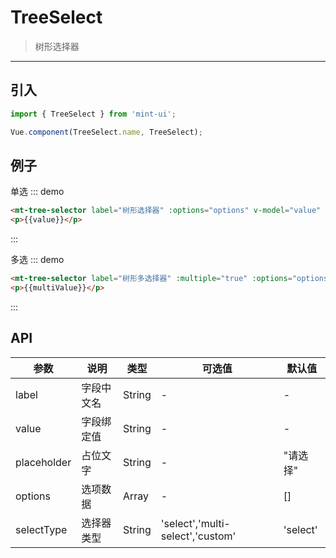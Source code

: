 # TreeSelect

> 树形选择器

-----------

## 引入

```javascript
import { TreeSelect } from 'mint-ui';

Vue.component(TreeSelect.name, TreeSelect);
```

## 例子

单选
::: demo
```html
<mt-tree-selector label="树形选择器" :options="options" v-model="value" placeholder="请选择" ></mt-tree-selector>
<p>{{value}}</p>
```
:::

多选
::: demo
```html
<mt-tree-selector label="树形多选择器" :multiple="true" :options="options" v-model="multiValue" placeholder="请选择" @selector-click="loadMultiOptionsEmap"></mt-tree-selector>
<p>{{multiValue}}</p>
```
:::


## API
| 参数 | 说明 | 类型 | 可选值 | 默认值 |
|------|-------|---------|-------|--------|
| label | 字段中文名 | String | - | - |
| value | 字段绑定值 | String | - | - |
| placeholder | 占位文字 | String | - | "请选择" |
| options | 选项数据 | Array | - | [] |
| selectType | 选择器类型 | String | 'select','multi-select','custom' | 'select' |

<script>
  export default {
    methods: {
      loadOptionsEmap: function () {
      },
      loadMultiOptionsEmap: function () {
      }
    },
    data: function() {
    return {
      value: '',
      options: [{
                "id": "1",
                "name": "党群组织",
                "pId": "",
                "isParent": 1
            }, {
                "id": "000010",
                "name": "党群组织\/工会",
                "pId": "1",
                "isParent": 0
            }, {
                "id": "000012",
                "name": "行政部门\/校长办公室",
                "pId": "3",
                "isParent": 1
            }, {
                "id": "000423",
                "name": "行政部门\/人事处、人才工作领导小组办公室\/综合科",
                "pId": "000013",
                "isParent": 0
            }, {
                "id": "000426",
                "name": "行政部门\/计财处、会计核算中心、招投标办公室\/综合科",
                "pId": "000014",
                "isParent": 0
            }, {
                "id": "000371",
                "name": "行政部门\/校区发展与基本建设处\/综合科",
                "pId": "000346",
                "isParent": 0
            }, {
                "id": "000406",
                "name": "行政部门\/新农村发展研究院办公室、江苏农村发展学院办公室、新农村发展研究院和江苏农村发展学院院务委员会秘书处\/综合科",
                "pId": "000401",
                "isParent": 0
            }, {
                "id": "000029",
                "name": "教学机构\/农学院",
                "pId": "5",
                "isParent": 1
            }, {
                "id": "000040",
                "name": "教学机构\/理学院",
                "pId": "5",
                "isParent": 1
            }, {
                "id": "000001",
                "name": "党群组织\/党委办公室、统战部、机关党委",
                "pId": "1",
                "isParent": 0
            }, {
                "id": "000432",
                "name": "行政部门\/计财处、会计核算中心、招投标办公室\/基建工程招投标科",
                "pId": "000014",
                "isParent": 0
            }, {
                "id": "000021",
                "name": "行政部门\/资产管理与后勤保障处",
                "pId": "3",
                "isParent": 1
            }, {
                "id": "000100",
                "name": "行政部门教学机构\/国际合作与交流处、国际教育学院、港澳台办公室\/国际教育学院办公室",
                "pId": "000017",
                "isParent": 0
            }, {
                "id": "000101",
                "name": "行政部门\/发展规划办公室\/《中国农业教育》编辑部",
                "pId": "000018",
                "isParent": 0
            }, {
                "id": "000102",
                "name": "行政部门\/产学研合作处\/综合科",
                "pId": "000019",
                "isParent": 0
            }, {
                "id": "000103",
                "name": "行政部门\/产学研合作处\/科技开发科",
                "pId": "000019",
                "isParent": 0
            }, {
                "id": "000104",
                "name": "行政部门\/产学研合作处\/科技推广科（科教兴农办公室）",
                "pId": "000019",
                "isParent": 0
            }, {
                "id": "000105",
                "name": "行政部门\/产学研合作处\/经营性资产管理办公室",
                "pId": "000019",
                "isParent": 0
            }, {
                "id": "000106",
                "name": "行政部门\/产学研合作处\/资产经营公司财务部",
                "pId": "000019",
                "isParent": 0
            }, {
                "id": "000107",
                "name": "行政部门\/产学研合作处\/农药厂",
                "pId": "000019",
                "isParent": 0
            }, {
                "id": "000108",
                "name": "行政部门\/产学研合作处\/免疫生化所",
                "pId": "000019",
                "isParent": 0
            }, {
                "id": "000109",
                "name": "行政部门\/产学研合作处\/科技开发公司",
                "pId": "000019",
                "isParent": 0
            }, {
                "id": "000038",
                "name": "教学机构\/人文社会科学学院",
                "pId": "5",
                "isParent": 1
            }, {
                "id": "000011",
                "name": "党群组织\/团委",
                "pId": "1",
                "isParent": 1
            }, {
                "id": "000360",
                "name": "行政部门\/资产经营公司",
                "pId": "3",
                "isParent": 1
            }, {
                "id": "000110",
                "name": "行政部门\/产学研合作处\/神州公司",
                "pId": "000019",
                "isParent": 0
            }, {
                "id": "000111",
                "name": "行政部门\/产学研合作处\/高科公司",
                "pId": "000019",
                "isParent": 0
            }, {
                "id": "000112",
                "name": "行政部门\/产学研合作处\/资产经营公司",
                "pId": "000019",
                "isParent": 0
            }, {
                "id": "000113",
                "name": "行政部门\/产学研合作处\/兴农公司",
                "pId": "000019",
                "isParent": 0
            }, {
                "id": "000114",
                "name": "行政部门\/产学研合作处\/动物药业有限公司",
                "pId": "000019",
                "isParent": 0
            }, {
                "id": "000118",
                "name": "行政部门\/资产管理与后勤保障处\/综合科",
                "pId": "000021",
                "isParent": 0
            }, {
                "id": "000119",
                "name": "行政部门\/资产管理与后勤保障处\/资产管理科",
                "pId": "000021",
                "isParent": 0
            }, {
                "id": "000338",
                "name": "教学机构\/思想政治理论课教研部",
                "pId": "5",
                "isParent": 1
            }, {
                "id": "000045",
                "name": "行政部门\/学术交流中心",
                "pId": "3",
                "isParent": 0
            }, {
                "id": "000120",
                "name": "行政部门\/资产管理与后勤保障处\/房地产管理科",
                "pId": "000021",
                "isParent": 0
            }, {
                "id": "000121",
                "name": "行政部门\/资产管理与后勤保障处\/动力科",
                "pId": "000021",
                "isParent": 0
            }, {
                "id": "000122",
                "name": "行政部门\/资产管理与后勤保障处\/社区居民委员会",
                "pId": "000021",
                "isParent": 0
            }, {
                "id": "000123",
                "name": "行政部门\/资产管理与后勤保障处\/医院",
                "pId": "000021",
                "isParent": 0
            }, {
                "id": "000124",
                "name": "行政部门\/实验室与基地管理处\/综合科",
                "pId": "000022",
                "isParent": 0
            }, {
                "id": "000125",
                "name": "行政部门\/实验室与基地管理处\/实验室管理科",
                "pId": "000022",
                "isParent": 0
            }, {
                "id": "000126",
                "name": "行政部门\/实验室与基地管理处\/基地管理科",
                "pId": "000022",
                "isParent": 0
            }, {
                "id": "000127",
                "name": "行政部门\/实验室与基地管理处\/设备管理科",
                "pId": "000022",
                "isParent": 0
            }, {
                "id": "000128",
                "name": "行政部门\/白马教学科研基地建设办公室\/综合科",
                "pId": "000023",
                "isParent": 0
            }, {
                "id": "000039",
                "name": "教学机构\/外国语学院",
                "pId": "5",
                "isParent": 1
            }, {
                "id": "000130",
                "name": "直属单位\/图书馆、图书与信息中心\/办公室",
                "pId": "000024",
                "isParent": 0
            }, {
                "id": "000131",
                "name": "直属单位\/图书馆、图书与信息中心\/读者服务部",
                "pId": "000024",
                "isParent": 0
            }, {
                "id": "000132",
                "name": "直属单位\/图书馆、图书与信息中心\/文献资源建设部",
                "pId": "000024",
                "isParent": 0
            }, {
                "id": "000133",
                "name": "直属单位\/图书馆、图书与信息中心\/参考咨询部",
                "pId": "000024",
                "isParent": 0
            }, {
                "id": "000134",
                "name": "直属单位\/图书馆、图书与信息中心\/网络运营部",
                "pId": "000024",
                "isParent": 0
            }, {
                "id": "000135",
                "name": "直属单位\/图书馆、图书与信息中心\/信息应用部",
                "pId": "000024",
                "isParent": 0
            }, {
                "id": "000136",
                "name": "直属单位\/图书馆、图书与信息中心\/用户服务部",
                "pId": "000024",
                "isParent": 0
            }, {
                "id": "000137",
                "name": "直属单位\/图书馆、图书与信息中心\/教育技术部（现代教育技术中心）",
                "pId": "000024",
                "isParent": 0
            }, {
                "id": "000138",
                "name": "直属单位\/体育部\/办公室",
                "pId": "000025",
                "isParent": 0
            }, {
                "id": "000139",
                "name": "直属单位\/体育部\/教学与科研教研室",
                "pId": "000025",
                "isParent": 0
            }, {
                "id": "000041",
                "name": "教学机构\/信息科学技术学院",
                "pId": "5",
                "isParent": 1
            }, {
                "id": "000140",
                "name": "直属单位\/体育部\/运动竞赛教研室",
                "pId": "000025",
                "isParent": 0
            }, {
                "id": "000141",
                "name": "直属单位\/体育部\/群众体育教研室",
                "pId": "000025",
                "isParent": 0
            }, {
                "id": "000142",
                "name": "直属单位\/后勤集团公司\/办公室",
                "pId": "000026",
                "isParent": 0
            }, {
                "id": "000143",
                "name": "直属单位\/后勤集团公司\/人力资源管理中心",
                "pId": "000026",
                "isParent": 0
            }, {
                "id": "000144",
                "name": "直属单位\/后勤集团公司\/安全质量管理中心",
                "pId": "000026",
                "isParent": 0
            }, {
                "id": "000145",
                "name": "直属单位\/后勤集团公司\/维修动力服务中心",
                "pId": "000026",
                "isParent": 0
            }, {
                "id": "000146",
                "name": "直属单位\/后勤集团公司\/通讯接待服务中心",
                "pId": "000026",
                "isParent": 0
            }, {
                "id": "000147",
                "name": "直属单位\/后勤集团公司\/物资供应中心",
                "pId": "000026",
                "isParent": 0
            }, {
                "id": "000148",
                "name": "直属单位\/后勤集团公司\/文印服务中心",
                "pId": "000026",
                "isParent": 0
            }, {
                "id": "000149",
                "name": "直属单位\/后勤集团公司\/饮食服务中心",
                "pId": "000026",
                "isParent": 0
            }, {
                "id": "000042",
                "name": "教学机构\/生命科学学院",
                "pId": "5",
                "isParent": 1
            }, {
                "id": "000150",
                "name": "直属单位\/后勤集团公司\/物业管理服务中心",
                "pId": "000026",
                "isParent": 0
            }, {
                "id": "000151",
                "name": "直属单位\/后勤集团公司\/幼儿园",
                "pId": "000026",
                "isParent": 0
            }, {
                "id": "000152",
                "name": "直属单位\/江浦实验农场\/办公室",
                "pId": "000027",
                "isParent": 0
            }, {
                "id": "000153",
                "name": "直属单位\/江浦实验农场\/生产科",
                "pId": "000027",
                "isParent": 0
            }, {
                "id": "000154",
                "name": "直属单位\/实验牧场\/办公室",
                "pId": "000028",
                "isParent": 0
            }, {
                "id": "000155",
                "name": "教学机构\/农学院\/办公室",
                "pId": "000029",
                "isParent": 0
            }, {
                "id": "000156",
                "name": "教学机构\/农学院\/农学系",
                "pId": "000029",
                "isParent": 0
            }, {
                "id": "000157",
                "name": "教学机构\/农学院\/遗传育种系",
                "pId": "000029",
                "isParent": 0
            }, {
                "id": "000158",
                "name": "教学机构\/农学院\/作物学实验教学中心",
                "pId": "000029",
                "isParent": 0
            }, {
                "id": "000159",
                "name": "教学机构\/农学院\/农学试验站",
                "pId": "000029",
                "isParent": 0
            }, {
                "id": "000383",
                "name": "教学机构\/农村发展学院",
                "pId": "5",
                "isParent": 1
            }, {
                "id": "000016",
                "name": "行政部门\/科技处、人文社会科学处",
                "pId": "3",
                "isParent": 0
            }, {
                "id": "000160",
                "name": "教学机构\/农学院\/作物遗传与种质创新国家重点实验室",
                "pId": "000029",
                "isParent": 0
            }, {
                "id": "000161",
                "name": "教学机构\/植物保护学院\/办公室",
                "pId": "000030",
                "isParent": 0
            }, {
                "id": "000162",
                "name": "教学机构\/植物保护学院\/植物病理学系",
                "pId": "000030",
                "isParent": 0
            }, {
                "id": "000163",
                "name": "教学机构\/植物保护学院\/昆虫学系",
                "pId": "000030",
                "isParent": 0
            }, {
                "id": "000164",
                "name": "教学机构\/植物保护学院\/农业气象教研室",
                "pId": "000030",
                "isParent": 0
            }, {
                "id": "000165",
                "name": "教学机构\/植物保护学院\/农药科学系",
                "pId": "000030",
                "isParent": 0
            }, {
                "id": "000166",
                "name": "教学机构\/植物保护学院\/有害生物综合治理实验教学中心",
                "pId": "000030",
                "isParent": 0
            }, {
                "id": "000167",
                "name": "教学机构\/资源与环境科学学院\/办公室",
                "pId": "000031",
                "isParent": 0
            }, {
                "id": "000168",
                "name": "教学机构\/资源与环境科学学院\/土壤与生态学系",
                "pId": "000031",
                "isParent": 0
            }, {
                "id": "000169",
                "name": "教学机构\/资源与环境科学学院\/植物营养与肥料学系",
                "pId": "000031",
                "isParent": 0
            }, {
                "id": "000384",
                "name": "教学机构\/草业学院",
                "pId": "5",
                "isParent": 1
            }, {
                "id": "000017",
                "name": "行政部门教学机构\/国际合作与交流处、国际教育学院、港澳台办公室",
                "pId": "4",
                "isParent": 1
            }, {
                "id": "000170",
                "name": "教学机构\/资源与环境科学学院\/环境科学与工程系",
                "pId": "000031",
                "isParent": 0
            }, {
                "id": "000171",
                "name": "教学机构\/资源与环境科学学院\/农业资源与环境实验教学中心",
                "pId": "000031",
                "isParent": 0
            }, {
                "id": "000172",
                "name": "教学机构\/园艺学院\/办公室",
                "pId": "000032",
                "isParent": 0
            }, {
                "id": "000173",
                "name": "教学机构\/园艺学院\/园艺学系",
                "pId": "000032",
                "isParent": 0
            }, {
                "id": "000174",
                "name": "教学机构\/园艺学院\/园林学系",
                "pId": "000032",
                "isParent": 0
            }, {
                "id": "000175",
                "name": "教学机构\/园艺学院\/中药材科学系",
                "pId": "000032",
                "isParent": 0
            }, {
                "id": "000176",
                "name": "教学机构\/园艺学院\/园艺园林实验教学中心",
                "pId": "000032",
                "isParent": 0
            }, {
                "id": "000177",
                "name": "教学机构\/园艺学院\/中药学实验教学中心",
                "pId": "000032",
                "isParent": 0
            }, {
                "id": "000178",
                "name": "教学机构\/动物科技学院（含无锡渔业学院）\/办公室",
                "pId": "000033",
                "isParent": 0
            }, {
                "id": "000179",
                "name": "教学机构\/动物科技学院（含无锡渔业学院）\/动物遗传育种与繁殖系",
                "pId": "000033",
                "isParent": 0
            }, {
                "id": "000385",
                "name": "教学机构\/金融学院",
                "pId": "5",
                "isParent": 1
            }, {
                "id": "000018",
                "name": "行政部门\/发展规划办公室",
                "pId": "3",
                "isParent": 1
            }, {
                "id": "000180",
                "name": "教学机构\/动物科技学院（含无锡渔业学院）\/动物营养与饲料科学系",
                "pId": "000033",
                "isParent": 0
            }, {
                "id": "000181",
                "name": "教学机构\/动物科技学院（含无锡渔业学院）\/特种经济动物与水产系",
                "pId": "000033",
                "isParent": 0
            }, {
                "id": "000182",
                "name": "教学机构\/动物科技学院（含无锡渔业学院）\/草业工程系",
                "pId": "000033",
                "isParent": 0
            }, {
                "id": "000183",
                "name": "教学机构\/动物科技学院（含无锡渔业学院）\/动物科学实验教学中心",
                "pId": "000033",
                "isParent": 0
            }, {
                "id": "000184",
                "name": "教学机构\/动物科技学院（含无锡渔业学院）\/无锡渔业学院",
                "pId": "000033",
                "isParent": 1
            }, {
                "id": "000185",
                "name": "教学机构\/动物科技学院（含无锡渔业学院）\/无锡渔业学院\/办公室",
                "pId": "000184",
                "isParent": 0
            }, {
                "id": "000186",
                "name": "教学机构\/动物科技学院（含无锡渔业学院）\/无锡渔业学院\/水产遗传育种室",
                "pId": "000184",
                "isParent": 0
            }, {
                "id": "000187",
                "name": "教学机构\/动物科技学院（含无锡渔业学院）\/无锡渔业学院\/生物技术室",
                "pId": "000184",
                "isParent": 0
            }, {
                "id": "000188",
                "name": "教学机构\/动物科技学院（含无锡渔业学院）\/无锡渔业学院\/大水面增养殖与生态室",
                "pId": "000184",
                "isParent": 0
            }, {
                "id": "000189",
                "name": "教学机构\/动物科技学院（含无锡渔业学院）\/无锡渔业学院\/渔业环境保护生物控制室",
                "pId": "000184",
                "isParent": 0
            }, {
                "id": "000043",
                "name": "教学机构\/工学院（含乡镇企业学院）",
                "pId": "5",
                "isParent": 1
            }, {
                "id": "000019",
                "name": "行政部门\/产学研合作处",
                "pId": "3",
                "isParent": 1
            }, {
                "id": "000190",
                "name": "教学机构\/动物科技学院（含无锡渔业学院）\/无锡渔业学院\/动物饲料与疾病防治室",
                "pId": "000184",
                "isParent": 0
            }, {
                "id": "000191",
                "name": "教学机构\/动物科技学院（含无锡渔业学院）\/无锡渔业学院\/水产养殖室",
                "pId": "000184",
                "isParent": 0
            }, {
                "id": "000192",
                "name": "教学机构\/动物科技学院（含无锡渔业学院）\/无锡渔业学院\/渔业经济和信息室",
                "pId": "000184",
                "isParent": 0
            }, {
                "id": "000193",
                "name": "教学机构\/动物科技学院（含无锡渔业学院）\/无锡渔业学院\/教育培训基础部",
                "pId": "000184",
                "isParent": 0
            }, {
                "id": "000194",
                "name": "教学机构\/动物医学院\/办公室",
                "pId": "000034",
                "isParent": 0
            }, {
                "id": "000195",
                "name": "教学机构\/动物医学院\/附属动物医院",
                "pId": "000034",
                "isParent": 0
            }, {
                "id": "000196",
                "name": "教学机构\/动物医学院\/基础医学系",
                "pId": "000034",
                "isParent": 0
            }, {
                "id": "000197",
                "name": "教学机构\/动物医学院\/预防医学系",
                "pId": "000034",
                "isParent": 0
            }, {
                "id": "000198",
                "name": "教学机构\/动物医学院\/临床医学系",
                "pId": "000034",
                "isParent": 0
            }, {
                "id": "000199",
                "name": "教学机构\/动物医学院\/基础兽医学实验教学中心",
                "pId": "000034",
                "isParent": 0
            }, {
                "id": "000002",
                "name": "党群组织\/纪委办公室",
                "pId": "1",
                "isParent": 0
            }, {
                "id": "2",
                "name": "党群组织行政部门",
                "pId": "",
                "isParent": 1
            }, {
                "id": "000427",
                "name": "行政部门\/计财处、会计核算中心、招投标办公室\/校园一卡通中心",
                "pId": "000014",
                "isParent": 0
            }, {
                "id": "000433",
                "name": "行政部门\/校区发展与基本建设处\/计划科",
                "pId": "000346",
                "isParent": 0
            }, {
                "id": "000347",
                "name": "行政部门\/发展规划与学科建设处",
                "pId": "3",
                "isParent": 1
            }, {
                "id": "000407",
                "name": "行政部门\/新农村发展研究院办公室、江苏农村发展学院办公室、新农村发展研究院和江苏农村发展学院院务委员会秘书处\/基地与推广科",
                "pId": "000401",
                "isParent": 0
            }, {
                "id": "000030",
                "name": "教学机构\/植物保护学院",
                "pId": "5",
                "isParent": 1
            }, {
                "id": "000044",
                "name": "教学机构\/继续教育学院",
                "pId": "5",
                "isParent": 1
            }, {
                "id": "000020",
                "name": "行政部门\/基建处",
                "pId": "3",
                "isParent": 0
            }, {
                "id": "000200",
                "name": "教学机构\/动物医学院\/预防兽医学实验教学中心",
                "pId": "000034",
                "isParent": 0
            }, {
                "id": "000201",
                "name": "教学机构\/动物医学院\/临床兽医学实验教学中心",
                "pId": "000034",
                "isParent": 0
            }, {
                "id": "000202",
                "name": "教学机构\/食品科技学院\/办公室",
                "pId": "000035",
                "isParent": 0
            }, {
                "id": "000203",
                "name": "教学机构\/食品科技学院\/食品科学与工程系",
                "pId": "000035",
                "isParent": 0
            }, {
                "id": "000204",
                "name": "教学机构\/食品科技学院\/生物工程系",
                "pId": "000035",
                "isParent": 0
            }, {
                "id": "000205",
                "name": "教学机构\/食品科技学院\/食品质量与安全系",
                "pId": "000035",
                "isParent": 0
            }, {
                "id": "000206",
                "name": "教学机构\/食品科技学院\/食品加工与质量控制实验教学中心",
                "pId": "000035",
                "isParent": 0
            }, {
                "id": "000207",
                "name": "教学机构\/食品科技学院\/生物工程实验教学中心",
                "pId": "000035",
                "isParent": 0
            }, {
                "id": "000208",
                "name": "教学机构\/食品科技学院\/国家肉品质量控制工程技术研究中心",
                "pId": "000035",
                "isParent": 0
            }, {
                "id": "000209",
                "name": "教学机构\/经济管理学院\/办公室",
                "pId": "000036",
                "isParent": 0
            }, {
                "id": "000210",
                "name": "教学机构\/经济管理学院\/农业经济学系",
                "pId": "000036",
                "isParent": 0
            }, {
                "id": "000211",
                "name": "教学机构\/经济管理学院\/管理学系",
                "pId": "000036",
                "isParent": 0
            }, {
                "id": "000213",
                "name": "教学机构\/经济管理学院\/经济管理与电子商务实验教学中心",
                "pId": "000036",
                "isParent": 0
            }, {
                "id": "000214",
                "name": "教学机构\/公共管理学院（含土地管理学院）\/办公室",
                "pId": "000037",
                "isParent": 0
            }, {
                "id": "000215",
                "name": "教学机构\/公共管理学院（含土地管理学院）\/土地管理系",
                "pId": "000037",
                "isParent": 0
            }, {
                "id": "000216",
                "name": "教学机构\/公共管理学院（含土地管理学院）\/资源环境与城乡规划系",
                "pId": "000037",
                "isParent": 0
            }, {
                "id": "000217",
                "name": "教学机构\/公共管理学院（含土地管理学院）\/人力资源与社会保障系",
                "pId": "000037",
                "isParent": 0
            }, {
                "id": "000218",
                "name": "教学机构\/公共管理学院（含土地管理学院）\/行政管理系",
                "pId": "000037",
                "isParent": 0
            }, {
                "id": "000219",
                "name": "教学机构\/公共管理学院（含土地管理学院）\/管理学科教学实验中心",
                "pId": "000037",
                "isParent": 0
            }, {
                "id": "000022",
                "name": "行政部门\/实验室与基地管理处",
                "pId": "3",
                "isParent": 1
            }, {
                "id": "000220",
                "name": "教学机构\/公共管理学院（含土地管理学院）\/高等教育研究所",
                "pId": "000037",
                "isParent": 0
            }, {
                "id": "000221",
                "name": "教学机构\/人文社会科学学院\/办公室",
                "pId": "000038",
                "isParent": 0
            }, {
                "id": "000222",
                "name": "教学机构\/人文社会科学学院\/中国近现代史教研室",
                "pId": "000038",
                "isParent": 0
            }, {
                "id": "000223",
                "name": "教学机构\/人文社会科学学院\/马克思主义基本原理教研室",
                "pId": "000038",
                "isParent": 0
            }, {
                "id": "000224",
                "name": "教学机构\/人文社会科学学院\/社会学系",
                "pId": "000038",
                "isParent": 0
            }, {
                "id": "000225",
                "name": "教学机构\/人文社会科学学院\/文化管理系",
                "pId": "000038",
                "isParent": 0
            }, {
                "id": "000226",
                "name": "教学机构\/人文社会科学学院\/旅游管理系",
                "pId": "000038",
                "isParent": 0
            }, {
                "id": "000227",
                "name": "教学机构\/人文社会科学学院\/科学技术史系",
                "pId": "000038",
                "isParent": 0
            }, {
                "id": "000228",
                "name": "教学机构\/人文社会科学学院\/法律系",
                "pId": "000038",
                "isParent": 0
            }, {
                "id": "000229",
                "name": "教学机构\/人文社会科学学院\/人文综合实验教学中心",
                "pId": "000038",
                "isParent": 0
            }, {
                "id": "000230",
                "name": "教学机构\/外国语学院\/办公室",
                "pId": "000039",
                "isParent": 0
            }, {
                "id": "000231",
                "name": "教学机构\/外国语学院\/英语系",
                "pId": "000039",
                "isParent": 0
            }, {
                "id": "000232",
                "name": "教学机构\/外国语学院\/日语系",
                "pId": "000039",
                "isParent": 0
            }, {
                "id": "000233",
                "name": "教学机构\/外国语学院\/公共外语教学部",
                "pId": "000039",
                "isParent": 0
            }, {
                "id": "000234",
                "name": "教学机构\/外国语学院\/外语实验教学中心",
                "pId": "000039",
                "isParent": 0
            }, {
                "id": "000235",
                "name": "教学机构\/理学院\/办公室",
                "pId": "000040",
                "isParent": 0
            }, {
                "id": "000236",
                "name": "教学机构\/理学院\/数学系",
                "pId": "000040",
                "isParent": 0
            }, {
                "id": "000237",
                "name": "教学机构\/理学院\/物理系",
                "pId": "000040",
                "isParent": 0
            }, {
                "id": "000238",
                "name": "教学机构\/理学院\/化学系",
                "pId": "000040",
                "isParent": 0
            }, {
                "id": "000239",
                "name": "教学机构\/理学院\/化学实验教学中心",
                "pId": "000040",
                "isParent": 0
            }, {
                "id": "000024",
                "name": "直属单位\/图书馆、图书与信息中心",
                "pId": "9",
                "isParent": 1
            }, {
                "id": "000240",
                "name": "教学机构\/理学院\/物理实验教学中心",
                "pId": "000040",
                "isParent": 0
            }, {
                "id": "000241",
                "name": "教学机构\/信息科学技术学院\/办公室",
                "pId": "000041",
                "isParent": 0
            }, {
                "id": "000242",
                "name": "教学机构\/信息科学技术学院\/计算机科学与技术系",
                "pId": "000041",
                "isParent": 0
            }, {
                "id": "000243",
                "name": "教学机构\/信息科学技术学院\/信息管理系",
                "pId": "000041",
                "isParent": 0
            }, {
                "id": "000244",
                "name": "教学机构\/信息科学技术学院\/计算机与信息技术实验教学中心",
                "pId": "000041",
                "isParent": 0
            }, {
                "id": "000245",
                "name": "教学机构\/生命科学学院\/办公室",
                "pId": "000042",
                "isParent": 0
            }, {
                "id": "000246",
                "name": "教学机构\/生命科学学院\/生物化学与分子生物学系",
                "pId": "000042",
                "isParent": 0
            }, {
                "id": "000247",
                "name": "教学机构\/生命科学学院\/微生物学系",
                "pId": "000042",
                "isParent": 0
            }, {
                "id": "000248",
                "name": "教学机构\/生命科学学院\/植物生物学系",
                "pId": "000042",
                "isParent": 0
            }, {
                "id": "000249",
                "name": "教学机构\/生命科学学院\/动物生物学系",
                "pId": "000042",
                "isParent": 0
            }, {
                "id": "000025",
                "name": "直属单位\/体育部",
                "pId": "9",
                "isParent": 1
            }, {
                "id": "000250",
                "name": "教学机构\/生命科学学院\/生物学实验教学中心",
                "pId": "000042",
                "isParent": 0
            }, {
                "id": "000251",
                "name": "教学机构\/继续教育学院\/办公室",
                "pId": "000044",
                "isParent": 0
            }, {
                "id": "000252",
                "name": "教学机构\/继续教育学院\/培训科",
                "pId": "000044",
                "isParent": 0
            }, {
                "id": "000253",
                "name": "教学机构\/继续教育学院\/教务科",
                "pId": "000044",
                "isParent": 0
            }, {
                "id": "000254",
                "name": "教学机构\/继续教育学院\/招生自考办公室",
                "pId": "000044",
                "isParent": 0
            }, {
                "id": "000256",
                "name": "教学机构\/工学院（含乡镇企业学院）\/党委办公室",
                "pId": "000043",
                "isParent": 1
            }, {
                "id": "000257",
                "name": "教学机构\/工学院（含乡镇企业学院）\/党委办公室\/综合科",
                "pId": "000256",
                "isParent": 0
            }, {
                "id": "000258",
                "name": "教学机构\/工学院（含乡镇企业学院）\/纪委办公室、监察室、机关党总支",
                "pId": "000043",
                "isParent": 0
            }, {
                "id": "000259",
                "name": "教学机构\/工学院（含乡镇企业学院）\/工会",
                "pId": "000043",
                "isParent": 0
            }, {
                "id": "000026",
                "name": "直属单位\/后勤集团公司",
                "pId": "9",
                "isParent": 1
            }, {
                "id": "000260",
                "name": "教学机构\/工学院（含乡镇企业学院）\/团委",
                "pId": "000043",
                "isParent": 0
            }, {
                "id": "000261",
                "name": "教学机构\/工学院（含乡镇企业学院）\/院长办公室",
                "pId": "000043",
                "isParent": 1
            }, {
                "id": "000262",
                "name": "教学机构\/工学院（含乡镇企业学院）\/院长办公室\/综合科",
                "pId": "000261",
                "isParent": 0
            }, {
                "id": "000263",
                "name": "教学机构\/工学院（含乡镇企业学院）\/人事处",
                "pId": "000043",
                "isParent": 1
            }, {
                "id": "000264",
                "name": "教学机构\/工学院（含乡镇企业学院）\/人事处\/综合科",
                "pId": "000263",
                "isParent": 0
            }, {
                "id": "000265",
                "name": "教学机构\/工学院（含乡镇企业学院）\/人事处\/离退休办公室",
                "pId": "000263",
                "isParent": 0
            }, {
                "id": "000267",
                "name": "教学机构\/工学院（含乡镇企业学院）\/教务处",
                "pId": "000043",
                "isParent": 1
            }, {
                "id": "000268",
                "name": "教学机构\/工学院（含乡镇企业学院）\/教务处\/教务科",
                "pId": "000267",
                "isParent": 0
            }, {
                "id": "000269",
                "name": "教学机构\/工学院（含乡镇企业学院）\/教务处\/教研及实践教学科",
                "pId": "000267",
                "isParent": 0
            }, {
                "id": "000027",
                "name": "直属单位\/江浦实验农场",
                "pId": "9",
                "isParent": 1
            }, {
                "id": "000270",
                "name": "教学机构\/工学院（含乡镇企业学院）\/教务处\/教材科",
                "pId": "000267",
                "isParent": 0
            }, {
                "id": "000271",
                "name": "教学机构\/工学院（含乡镇企业学院）\/科技与研究生处",
                "pId": "000043",
                "isParent": 1
            }, {
                "id": "000272",
                "name": "教学机构\/工学院（含乡镇企业学院）\/科技与研究生处\/综合科",
                "pId": "000271",
                "isParent": 0
            }, {
                "id": "000273",
                "name": "教学机构\/工学院（含乡镇企业学院）\/学生工作处",
                "pId": "000043",
                "isParent": 1
            }, {
                "id": "000274",
                "name": "教学机构\/工学院（含乡镇企业学院）\/学生工作处\/招生就业科",
                "pId": "000273",
                "isParent": 0
            }, {
                "id": "000275",
                "name": "教学机构\/工学院（含乡镇企业学院）\/学生工作处\/教育管理科",
                "pId": "000273",
                "isParent": 0
            }, {
                "id": "000276",
                "name": "教学机构\/工学院（含乡镇企业学院）\/学生工作处\/学生宿舍管理科",
                "pId": "000273",
                "isParent": 0
            }, {
                "id": "000277",
                "name": "教学机构\/工学院（含乡镇企业学院）\/计划财务处",
                "pId": "000043",
                "isParent": 1
            }, {
                "id": "000278",
                "name": "教学机构\/工学院（含乡镇企业学院）\/计划财务处\/综合财务科",
                "pId": "000277",
                "isParent": 0
            }, {
                "id": "000279",
                "name": "教学机构\/工学院（含乡镇企业学院）\/计划财务处\/校园卡管理科",
                "pId": "000277",
                "isParent": 0
            }, {
                "id": "000028",
                "name": "直属单位\/实验牧场",
                "pId": "9",
                "isParent": 1
            }, {
                "id": "000280",
                "name": "教学机构\/工学院（含乡镇企业学院）\/计划财务处\/服务核算科",
                "pId": "000277",
                "isParent": 0
            }, {
                "id": "000281",
                "name": "教学机构\/工学院（含乡镇企业学院）\/总务处",
                "pId": "000043",
                "isParent": 1
            }, {
                "id": "000282",
                "name": "教学机构\/工学院（含乡镇企业学院）\/总务处\/办公室",
                "pId": "000281",
                "isParent": 0
            }, {
                "id": "000283",
                "name": "教学机构\/工学院（含乡镇企业学院）\/总务处\/基建维修科",
                "pId": "000281",
                "isParent": 0
            }, {
                "id": "000284",
                "name": "教学机构\/工学院（含乡镇企业学院）\/总务处\/资产管理科",
                "pId": "000281",
                "isParent": 0
            }, {
                "id": "000285",
                "name": "教学机构\/工学院（含乡镇企业学院）\/总务处\/保卫科",
                "pId": "000281",
                "isParent": 0
            }, {
                "id": "000286",
                "name": "教学机构\/工学院（含乡镇企业学院）\/总务处\/卫生所",
                "pId": "000281",
                "isParent": 0
            }, {
                "id": "000287",
                "name": "教学机构\/工学院（含乡镇企业学院）\/总务处\/水电管理科",
                "pId": "000281",
                "isParent": 0
            }, {
                "id": "000288",
                "name": "教学机构\/工学院（含乡镇企业学院）\/总务处\/物业管理科",
                "pId": "000281",
                "isParent": 0
            }, {
                "id": "000289",
                "name": "教学机构\/工学院（含乡镇企业学院）\/总务处\/饮食服务中心",
                "pId": "000281",
                "isParent": 0
            }, {
                "id": "000290",
                "name": "教学机构\/工学院（含乡镇企业学院）\/总务处\/服务管理科",
                "pId": "000281",
                "isParent": 0
            }, {
                "id": "000291",
                "name": "教学机构\/工学院（含乡镇企业学院）\/农业机械化系（交通与车辆工程系）",
                "pId": "000043",
                "isParent": 1
            }, {
                "id": "000292",
                "name": "教学机构\/工学院（含乡镇企业学院）\/农业机械化系（交通与车辆工程系）\/办公室",
                "pId": "000291",
                "isParent": 0
            }, {
                "id": "000293",
                "name": "教学机构\/工学院（含乡镇企业学院）\/农业机械化系（交通与车辆工程系）\/农业机械教研室",
                "pId": "000291",
                "isParent": 0
            }, {
                "id": "000294",
                "name": "教学机构\/工学院（含乡镇企业学院）\/农业机械化系（交通与车辆工程系）\/交通运输教研室",
                "pId": "000291",
                "isParent": 0
            }, {
                "id": "000295",
                "name": "教学机构\/工学院（含乡镇企业学院）\/农业机械化系（交通与车辆工程系）\/车辆工程教研室",
                "pId": "000291",
                "isParent": 0
            }, {
                "id": "000296",
                "name": "教学机构\/工学院（含乡镇企业学院）\/农业机械化系（交通与车辆工程系）\/农业机械与车辆工程实验中心",
                "pId": "000291",
                "isParent": 0
            }, {
                "id": "000297",
                "name": "教学机构\/工学院（含乡镇企业学院）\/机械工程系",
                "pId": "000043",
                "isParent": 1
            }, {
                "id": "000298",
                "name": "教学机构\/工学院（含乡镇企业学院）\/机械工程系\/办公室",
                "pId": "000297",
                "isParent": 0
            }, {
                "id": "000299",
                "name": "教学机构\/工学院（含乡镇企业学院）\/机械工程系\/机械设计教研室",
                "pId": "000297",
                "isParent": 0
            }, {
                "id": "000003",
                "name": "党群组织\/监察处",
                "pId": "1",
                "isParent": 1
            }, {
                "id": "3",
                "name": "行政部门",
                "pId": "",
                "isParent": 1
            }, {
                "id": "000428",
                "name": "行政部门\/计财处、会计核算中心、招投标办公室\/收费与财税科",
                "pId": "000014",
                "isParent": 0
            }, {
                "id": "000372",
                "name": "行政部门\/校区发展与基本建设处\/工程管理科",
                "pId": "000346",
                "isParent": 0
            }, {
                "id": "000376",
                "name": "行政部门\/发展委员会办公室",
                "pId": "3",
                "isParent": 1
            }, {
                "id": "000413",
                "name": "行政部门\/新农村发展研究院办公室、江苏农村发展学院办公室、新农村发展研究院和江苏农村发展学院院务委员会秘书处\/发展研究科",
                "pId": "000401",
                "isParent": 0
            }, {
                "id": "000031",
                "name": "教学机构\/资源与环境科学学院",
                "pId": "5",
                "isParent": 1
            }, {
                "id": "000300",
                "name": "教学机构\/工学院（含乡镇企业学院）\/机械工程系\/工业设计教研室",
                "pId": "000297",
                "isParent": 0
            }, {
                "id": "000301",
                "name": "教学机构\/工学院（含乡镇企业学院）\/机械工程系\/机械制造教研室",
                "pId": "000297",
                "isParent": 0
            }, {
                "id": "000302",
                "name": "教学机构\/工学院（含乡镇企业学院）\/机械工程系\/材料成型及控制工程教研室",
                "pId": "000297",
                "isParent": 0
            }, {
                "id": "000303",
                "name": "教学机构\/工学院（含乡镇企业学院）\/机械工程系\/机械工程实验中心",
                "pId": "000297",
                "isParent": 0
            }, {
                "id": "000304",
                "name": "教学机构\/工学院（含乡镇企业学院）\/机械工程系\/实习中心",
                "pId": "000297",
                "isParent": 0
            }, {
                "id": "000305",
                "name": "教学机构\/工学院（含乡镇企业学院）\/电气工程系",
                "pId": "000043",
                "isParent": 1
            }, {
                "id": "000306",
                "name": "教学机构\/工学院（含乡镇企业学院）\/电气工程系\/办公室",
                "pId": "000305",
                "isParent": 0
            }, {
                "id": "000307",
                "name": "教学机构\/工学院（含乡镇企业学院）\/电气工程系\/电气工程教研室",
                "pId": "000305",
                "isParent": 0
            }, {
                "id": "000308",
                "name": "教学机构\/工学院（含乡镇企业学院）\/电气工程系\/自动化教研室",
                "pId": "000305",
                "isParent": 0
            }, {
                "id": "000309",
                "name": "教学机构\/工学院（含乡镇企业学院）\/电气工程系\/电子信息科学与技术教研室",
                "pId": "000305",
                "isParent": 0
            }, {
                "id": "000310",
                "name": "教学机构\/工学院（含乡镇企业学院）\/电气工程系\/计算机教研室",
                "pId": "000305",
                "isParent": 0
            }, {
                "id": "000311",
                "name": "教学机构\/工学院（含乡镇企业学院）\/电气工程系\/电工电子教学实验中心",
                "pId": "000305",
                "isParent": 0
            }, {
                "id": "000312",
                "name": "教学机构\/工学院（含乡镇企业学院）\/管理工程系",
                "pId": "000043",
                "isParent": 1
            }, {
                "id": "000313",
                "name": "教学机构\/工学院（含乡镇企业学院）\/管理工程系\/办公室",
                "pId": "000312",
                "isParent": 0
            }, {
                "id": "000314",
                "name": "教学机构\/工学院（含乡镇企业学院）\/管理工程系\/工业工程教研室",
                "pId": "000312",
                "isParent": 0
            }, {
                "id": "000315",
                "name": "教学机构\/工学院（含乡镇企业学院）\/管理工程系\/物流工程教研室",
                "pId": "000312",
                "isParent": 0
            }, {
                "id": "000316",
                "name": "教学机构\/工学院（含乡镇企业学院）\/管理工程系\/工程管理教研室",
                "pId": "000312",
                "isParent": 0
            }, {
                "id": "000317",
                "name": "教学机构\/工学院（含乡镇企业学院）\/管理工程系\/实验室",
                "pId": "000312",
                "isParent": 0
            }, {
                "id": "000318",
                "name": "教学机构\/工学院（含乡镇企业学院）\/基础课部",
                "pId": "000043",
                "isParent": 1
            }, {
                "id": "000319",
                "name": "教学机构\/工学院（含乡镇企业学院）\/基础课部\/办公室",
                "pId": "000318",
                "isParent": 0
            }, {
                "id": "000320",
                "name": "教学机构\/工学院（含乡镇企业学院）\/基础课部\/人文与社会科学教研室",
                "pId": "000318",
                "isParent": 0
            }, {
                "id": "000321",
                "name": "教学机构\/工学院（含乡镇企业学院）\/基础课部\/英语教研室",
                "pId": "000318",
                "isParent": 0
            }, {
                "id": "000322",
                "name": "教学机构\/工学院（含乡镇企业学院）\/基础课部\/数学教研室",
                "pId": "000318",
                "isParent": 0
            }, {
                "id": "000323",
                "name": "教学机构\/工学院（含乡镇企业学院）\/基础课部\/物理与化学教研室",
                "pId": "000318",
                "isParent": 0
            }, {
                "id": "000324",
                "name": "教学机构\/工学院（含乡镇企业学院）\/基础课部\/体育教研室",
                "pId": "000318",
                "isParent": 0
            }, {
                "id": "000325",
                "name": "教学机构\/工学院（含乡镇企业学院）\/培训部",
                "pId": "000043",
                "isParent": 1
            }, {
                "id": "000326",
                "name": "教学机构\/工学院（含乡镇企业学院）\/培训部\/办公室",
                "pId": "000325",
                "isParent": 0
            }, {
                "id": "000327",
                "name": "教学机构\/工学院（含乡镇企业学院）\/图书馆",
                "pId": "000043",
                "isParent": 1
            }, {
                "id": "000328",
                "name": "教学机构\/工学院（含乡镇企业学院）\/图书馆\/办公室",
                "pId": "000327",
                "isParent": 0
            }, {
                "id": "000329",
                "name": "教学机构\/工学院（含乡镇企业学院）\/图书馆\/资源建设部",
                "pId": "000327",
                "isParent": 0
            }, {
                "id": "000330",
                "name": "教学机构\/工学院（含乡镇企业学院）\/图书馆\/信息服务部",
                "pId": "000327",
                "isParent": 0
            }, {
                "id": "000331",
                "name": "教学机构\/工学院（含乡镇企业学院）\/图书馆\/流通服务部",
                "pId": "000327",
                "isParent": 0
            }, {
                "id": "000332",
                "name": "教学机构\/工学院（含乡镇企业学院）\/图书馆\/技术支持部",
                "pId": "000327",
                "isParent": 0
            }, {
                "id": "000333",
                "name": "教学机构\/动物科技学院（含无锡渔业学院）\/农业部牛冷冻精液质量监督检验测试中心（南京）",
                "pId": "000033",
                "isParent": 0
            }, {
                "id": "000335",
                "name": "教学机构\/经济管理学院\/会计与金融学系",
                "pId": "000036",
                "isParent": 0
            }, {
                "id": "000336",
                "name": "教学机构\/经济管理学院\/经济贸易系",
                "pId": "000036",
                "isParent": 0
            }, {
                "id": "000339",
                "name": "直属单位\/体育部\/军事理论教研室",
                "pId": "000025",
                "isParent": 0
            }, {
                "id": "000340",
                "name": "教学机构\/思想政治理论课教研部\/办公室",
                "pId": "000338",
                "isParent": 0
            }, {
                "id": "000341",
                "name": "教学机构\/思想政治理论课教研部\/研究生政治理论教研室",
                "pId": "000338",
                "isParent": 0
            }, {
                "id": "000342",
                "name": "教学机构\/思想政治理论课教研部\/道德与法律教研室",
                "pId": "000338",
                "isParent": 0
            }, {
                "id": "000343",
                "name": "教学机构\/思想政治理论课教研部\/近现代史教研室",
                "pId": "000338",
                "isParent": 0
            }, {
                "id": "000344",
                "name": "教学机构\/思想政治理论课教研部\/中国特色社会主义理论教研室",
                "pId": "000338",
                "isParent": 0
            }, {
                "id": "000345",
                "name": "教学机构\/思想政治理论课教研部\/马克思主义原理教研室",
                "pId": "000338",
                "isParent": 0
            }, {
                "id": "000348",
                "name": "教学机构\/农学院\/国家信息农业工程技术中心办公室",
                "pId": "000029",
                "isParent": 0
            }, {
                "id": "000349",
                "name": "行政部门\/发展规划与学科建设处\/综合科",
                "pId": "000347",
                "isParent": 0
            }, {
                "id": "000350",
                "name": "行政部门\/发展规划与学科建设处\/发展规划办公室",
                "pId": "000347",
                "isParent": 0
            }, {
                "id": "000351",
                "name": "行政部门\/发展规划与学科建设处\/重点建设办公室",
                "pId": "000347",
                "isParent": 0
            }, {
                "id": "000353",
                "name": "行政部门\/科学研究院\/科研计划处",
                "pId": "000352",
                "isParent": 0
            }, {
                "id": "000354",
                "name": "行政部门\/科学研究院\/重大项目处",
                "pId": "000352",
                "isParent": 0
            }, {
                "id": "000356",
                "name": "行政部门\/科学研究院\/成果与知识产权处",
                "pId": "000352",
                "isParent": 0
            }, {
                "id": "000357",
                "name": "行政部门\/科学研究院\/实验室与平台处",
                "pId": "000352",
                "isParent": 0
            }, {
                "id": "000358",
                "name": "行政部门\/科学研究院\/产学研合作处（技术转移中心）",
                "pId": "000352",
                "isParent": 0
            }, {
                "id": "000359",
                "name": "教学机构\/农学院\/农业部大豆生物学与遗传育种重点实验室",
                "pId": "000029",
                "isParent": 0
            }, {
                "id": "000362",
                "name": "行政部门\/教务处、植物生产国家级实验教学中心、教师发展中心\/教学实验室与基地管理科",
                "pId": "000015",
                "isParent": 0
            }, {
                "id": "000363",
                "name": "行政部门\/资产管理与后勤保障处\/设备管理科",
                "pId": "000021",
                "isParent": 0
            }, {
                "id": "000365",
                "name": "行政部门\/校长办公室\/行政科",
                "pId": "000012",
                "isParent": 0
            }, {
                "id": "000366",
                "name": "行政部门教学机构\/国际合作与交流处、国际教育学院、港澳台办公室\/留学生教育管理科",
                "pId": "000017",
                "isParent": 0
            }, {
                "id": "000367",
                "name": "教学机构\/农学院\/种业科学系",
                "pId": "000029",
                "isParent": 0
            }, {
                "id": "000368",
                "name": "行政部门\/资产经营公司\/投资部",
                "pId": "000360",
                "isParent": 0
            }, {
                "id": "000369",
                "name": "行政部门\/资产经营公司\/开发部",
                "pId": "000360",
                "isParent": 0
            }, {
                "id": "000370",
                "name": "行政部门\/资产经营公司\/财务部",
                "pId": "000360",
                "isParent": 0
            }, {
                "id": "000374",
                "name": "行政部门教学机构\/国际合作与交流处、国际教育学院、港澳台办公室\/学生交流科",
                "pId": "000017",
                "isParent": 0
            }, {
                "id": "000377",
                "name": "党群组织\/监察处\/法制科",
                "pId": "000003",
                "isParent": 0
            }, {
                "id": "000378",
                "name": "党群组织行政部门\/学生工作处、学生工作部\/学生事务管理中心（学生资助管理中心）",
                "pId": "000007",
                "isParent": 0
            }, {
                "id": "000379",
                "name": "教学机构\/人文社会科学学院\/艺术系",
                "pId": "000038",
                "isParent": 0
            }, {
                "id": "000380",
                "name": "行政部门\/发展委员会办公室\/校友会办公室",
                "pId": "000376",
                "isParent": 0
            }, {
                "id": "000381",
                "name": "行政部门\/发展委员会办公室\/教育发展基金会办公室",
                "pId": "000376",
                "isParent": 0
            }, {
                "id": "000382",
                "name": "行政部门\/发展委员会办公室\/发展咨询委员会办公室",
                "pId": "000376",
                "isParent": 0
            }, {
                "id": "000386",
                "name": "行政部门\/教务处、植物生产国家级实验教学中心、教师发展中心\/教学网络与信息科",
                "pId": "000015",
                "isParent": 0
            }, {
                "id": "000387",
                "name": "行政部门\/教务处、植物生产国家级实验教学中心、教师发展中心\/植物生产国家级实验教学中心办公室",
                "pId": "000015",
                "isParent": 0
            }, {
                "id": "000388",
                "name": "教学机构\/金融学院\/办公室",
                "pId": "000385",
                "isParent": 0
            }, {
                "id": "000389",
                "name": "教学机构\/资源与环境科学学院\/海洋生物学系",
                "pId": "000031",
                "isParent": 0
            }, {
                "id": "000390",
                "name": "教学机构\/农村发展学院\/农村发展系",
                "pId": "000383",
                "isParent": 0
            }, {
                "id": "000391",
                "name": "教学机构\/农村发展学院\/社会学系",
                "pId": "000383",
                "isParent": 0
            }, {
                "id": "000392",
                "name": "教学机构\/草业学院\/草业科学系",
                "pId": "000384",
                "isParent": 0
            }, {
                "id": "000393",
                "name": "教学机构\/金融学院\/金融学系",
                "pId": "000385",
                "isParent": 0
            }, {
                "id": "000394",
                "name": "教学机构\/金融学院\/会计学系",
                "pId": "000385",
                "isParent": 0
            }, {
                "id": "000395",
                "name": "教学机构\/农村发展学院\/办公室",
                "pId": "000383",
                "isParent": 0
            }, {
                "id": "000396",
                "name": "教学机构\/草业学院\/办公室",
                "pId": "000384",
                "isParent": 0
            }, {
                "id": "000398",
                "name": "行政部门\/人文社科处",
                "pId": "3",
                "isParent": 1
            }, {
                "id": "000399",
                "name": "行政部门\/档案馆",
                "pId": "3",
                "isParent": 1
            }, {
                "id": "000004",
                "name": "党群组织\/审计处",
                "pId": "1",
                "isParent": 1
            }, {
                "id": "000429",
                "name": "行政部门\/计财处、会计核算中心、招投标办公室\/会计核算中心核算一科",
                "pId": "000014",
                "isParent": 0
            }, {
                "id": "000023",
                "name": "行政部门\/白马教学科研基地建设办公室",
                "pId": "3",
                "isParent": 1
            }, {
                "id": "000373",
                "name": "行政部门\/校区发展与基本建设处\/维修科",
                "pId": "000346",
                "isParent": 0
            }, {
                "id": "4",
                "name": "行政部门教学机构",
                "pId": "",
                "isParent": 1
            }, {
                "id": "000032",
                "name": "教学机构\/园艺学院",
                "pId": "5",
                "isParent": 1
            }, {
                "id": "000400",
                "name": "行政部门\/医院",
                "pId": "3",
                "isParent": 1
            }, {
                "id": "000401",
                "name": "行政部门\/新农村发展研究院办公室、江苏农村发展学院办公室、新农村发展研究院和江苏农村发展学院院务委员会秘书处",
                "pId": "3",
                "isParent": 1
            }, {
                "id": "000402",
                "name": "行政部门\/档案馆\/综合科",
                "pId": "000399",
                "isParent": 0
            }, {
                "id": "000403",
                "name": "行政部门\/档案馆\/保管利用科",
                "pId": "000399",
                "isParent": 0
            }, {
                "id": "000404",
                "name": "行政部门\/人文社科处\/综合科",
                "pId": "000398",
                "isParent": 0
            }, {
                "id": "000405",
                "name": "行政部门\/人文社科处\/项目科",
                "pId": "000398",
                "isParent": 0
            }, {
                "id": "000408",
                "name": "行政部门\/医院\/大内科",
                "pId": "000400",
                "isParent": 0
            }, {
                "id": "000409",
                "name": "行政部门\/医院\/大外科",
                "pId": "000400",
                "isParent": 0
            }, {
                "id": "000410",
                "name": "行政部门\/医院\/护理、药房管理科",
                "pId": "000400",
                "isParent": 0
            }, {
                "id": "000411",
                "name": "行政部门\/医院\/院长办公室",
                "pId": "000400",
                "isParent": 0
            }, {
                "id": "000412",
                "name": "行政部门\/教务处、植物生产国家级实验教学中心、教师发展中心\/教师发展中心培训科",
                "pId": "000015",
                "isParent": 0
            }, {
                "id": "000414",
                "name": "行政部门\/人文社科处\/学报编辑部（社会科学版）",
                "pId": "000398",
                "isParent": 0
            }, {
                "id": "000416",
                "name": "党群组织\/组织部、党校、老干部办公室\/中共南京农业大学委员会党校办公室",
                "pId": "000005",
                "isParent": 0
            }, {
                "id": "000417",
                "name": "党群组织\/审计处\/工程审计科",
                "pId": "000004",
                "isParent": 0
            }, {
                "id": "000418",
                "name": "党群组织\/审计处\/财务审计科",
                "pId": "000004",
                "isParent": 0
            }, {
                "id": "000419",
                "name": "行政部门\/校长办公室\/外联科",
                "pId": "000012",
                "isParent": 0
            }, {
                "id": "000420",
                "name": "行政部门教学机构\/国际合作与交流处、国际教育学院、港澳台办公室\/外国专家科",
                "pId": "000017",
                "isParent": 0
            }, {
                "id": "000421",
                "name": "行政部门教学机构\/国际合作与交流处、国际教育学院、港澳台办公室\/国际交流科",
                "pId": "000017",
                "isParent": 0
            }, {
                "id": "000422",
                "name": "行政部门\/发展规划与学科建设处\/《中国农业教育》编辑部",
                "pId": "000347",
                "isParent": 0
            }, {
                "id": "000424",
                "name": "行政部门\/人事处、人才工作领导小组办公室\/薪酬管理科",
                "pId": "000013",
                "isParent": 0
            }, {
                "id": "000425",
                "name": "行政部门\/人事处、人才工作领导小组办公室\/聘用管理科",
                "pId": "000013",
                "isParent": 0
            }, {
                "id": "000434",
                "name": "行政部门\/白马教学科研基地建设办公室\/工程项目科",
                "pId": "000023",
                "isParent": 0
            }, {
                "id": "000435",
                "name": "行政部门\/白马教学科研基地建设办公室\/科教服务科",
                "pId": "000023",
                "isParent": 0
            }, {
                "id": "000436",
                "name": "直属单位\/图书馆、图书与信息中心\/发展研究部",
                "pId": "000024",
                "isParent": 0
            }, {
                "id": "000437",
                "name": "教学机构\/继续教育学院\/远程教育科",
                "pId": "000044",
                "isParent": 0
            }, {
                "id": "000438",
                "name": "教学机构\/农学院\/学生工作办公室",
                "pId": "000029",
                "isParent": 0
            }, {
                "id": "000439",
                "name": "教学机构\/农学院\/国家重点实验室办公室",
                "pId": "000029",
                "isParent": 0
            }, {
                "id": "000440",
                "name": "教学机构\/农学院\/大豆改良中心办公室",
                "pId": "000029",
                "isParent": 0
            }, {
                "id": "000441",
                "name": "教学机构\/植物保护学院\/学生工作办公室",
                "pId": "000030",
                "isParent": 0
            }, {
                "id": "000442",
                "name": "教学机构\/资源与环境科学学院\/学生工作办公室",
                "pId": "000031",
                "isParent": 0
            }, {
                "id": "000443",
                "name": "教学机构\/园艺学院\/学生工作办公室",
                "pId": "000032",
                "isParent": 0
            }, {
                "id": "000444",
                "name": "教学机构\/动物科技学院（含无锡渔业学院）\/学生工作办公室",
                "pId": "000033",
                "isParent": 0
            }, {
                "id": "000445",
                "name": "教学机构\/动物医学院\/学生工作办公室",
                "pId": "000034",
                "isParent": 0
            }, {
                "id": "000446",
                "name": "教学机构\/食品科技学院\/学生工作办公室",
                "pId": "000035",
                "isParent": 0
            }, {
                "id": "000447",
                "name": "教学机构\/经济管理学院\/学生工作办公室",
                "pId": "000036",
                "isParent": 0
            }, {
                "id": "000448",
                "name": "教学机构\/经济管理学院\/MBA教育中心办公室",
                "pId": "000036",
                "isParent": 0
            }, {
                "id": "000449",
                "name": "教学机构\/公共管理学院（含土地管理学院）\/学生工作办公室",
                "pId": "000037",
                "isParent": 0
            }, {
                "id": "000450",
                "name": "教学机构\/理学院\/学生工作办公室",
                "pId": "000040",
                "isParent": 0
            }, {
                "id": "000451",
                "name": "教学机构\/人文社会科学学院\/学生工作办公室",
                "pId": "000038",
                "isParent": 0
            }, {
                "id": "000452",
                "name": "教学机构\/生命科学学院\/学生工作办公室",
                "pId": "000042",
                "isParent": 0
            }, {
                "id": "000453",
                "name": "教学机构\/外国语学院\/学生工作办公室",
                "pId": "000039",
                "isParent": 0
            }, {
                "id": "000454",
                "name": "教学机构\/信息科学技术学院\/学生工作办公室",
                "pId": "000041",
                "isParent": 0
            }, {
                "id": "000455",
                "name": "教学机构\/农村发展学院\/学生工作办公室",
                "pId": "000383",
                "isParent": 0
            }, {
                "id": "000456",
                "name": "教学机构\/金融学院\/学生工作办公室",
                "pId": "000385",
                "isParent": 0
            }, {
                "id": "000457",
                "name": "教学机构\/思想政治理论课教研部\/学生工作办公室",
                "pId": "000338",
                "isParent": 0
            }, {
                "id": "000458",
                "name": "教学机构\/草业学院\/学生工作办公室",
                "pId": "000384",
                "isParent": 0
            }, {
                "id": "000459",
                "name": "行政部门\/资产经营公司\/办公室",
                "pId": "000360",
                "isParent": 0
            }, {
                "id": "000046",
                "name": "校级独立科研机构\/中国新农村建设研究院",
                "pId": "7",
                "isParent": 0
            }, {
                "id": "000460",
                "name": "行政部门\/科学研究院\/《Horticulture Research》期刊编辑部",
                "pId": "000352",
                "isParent": 0
            }, {
                "id": "000461",
                "name": "教学机构\/园艺学院\/设施农业科学与工程学系",
                "pId": "000032",
                "isParent": 0
            }, {
                "id": "000462",
                "name": "教学机构\/食品科技学院\/农业部肉及肉制品质量安全监督检验测试中心（南京）",
                "pId": "000035",
                "isParent": 0
            }, {
                "id": "000463",
                "name": "教学机构\/金融学院\/投资学系",
                "pId": "000385",
                "isParent": 0
            }, {
                "id": "000464",
                "name": "教学机构\/食品科技学院\/农业部农产品贮藏保鲜质量安全风险评估实验室（南京）",
                "pId": "000035",
                "isParent": 0
            }, {
                "id": "000047",
                "name": "校级独立科研机构\/中华农业文明博物馆",
                "pId": "7",
                "isParent": 0
            }, {
                "id": "000048",
                "name": "校级独立科研机构\/农业生物安全研究中心",
                "pId": "7",
                "isParent": 0
            }, {
                "id": "000049",
                "name": "校级独立科研机构\/农产品安全与质量检测中心",
                "pId": "7",
                "isParent": 0
            }, {
                "id": "000005",
                "name": "党群组织\/组织部、党校、老干部办公室",
                "pId": "1",
                "isParent": 1
            }, {
                "id": "000013",
                "name": "行政部门\/人事处、人才工作领导小组办公室",
                "pId": "3",
                "isParent": 1
            }, {
                "id": "000430",
                "name": "行政部门\/计财处、会计核算中心、招投标办公室\/会计核算中心核算二科",
                "pId": "000014",
                "isParent": 0
            }, {
                "id": "5",
                "name": "教学机构",
                "pId": "",
                "isParent": 1
            }, {
                "id": "000033",
                "name": "教学机构\/动物科技学院（含无锡渔业学院）",
                "pId": "5",
                "isParent": 1
            }, {
                "id": "000050",
                "name": "校级独立科研机构\/生命科学实验中心",
                "pId": "7",
                "isParent": 0
            }, {
                "id": "000051",
                "name": "党群组织\/宣传部\/宣传教育办公室",
                "pId": "000006",
                "isParent": 0
            }, {
                "id": "000052",
                "name": "党群组织\/宣传部\/新闻中心办公室",
                "pId": "000006",
                "isParent": 0
            }, {
                "id": "000053",
                "name": "党群组织\/宣传部\/校报编辑部",
                "pId": "000006",
                "isParent": 0
            }, {
                "id": "000054",
                "name": "党群组织行政部门\/学生工作处、学生工作部\/综合科",
                "pId": "000007",
                "isParent": 0
            }, {
                "id": "000055",
                "name": "党群组织行政部门\/学生工作处、学生工作部\/社区学生管理中心",
                "pId": "000007",
                "isParent": 0
            }, {
                "id": "000056",
                "name": "党群组织行政部门\/学生工作处、学生工作部\/教育管理科",
                "pId": "000007",
                "isParent": 0
            }, {
                "id": "000057",
                "name": "党群组织行政部门\/学生工作处、学生工作部\/招生办公室",
                "pId": "000007",
                "isParent": 0
            }, {
                "id": "000058",
                "name": "党群组织行政部门\/学生工作处、学生工作部\/就业办公室（就业指导与服务中心）",
                "pId": "000007",
                "isParent": 0
            }, {
                "id": "000059",
                "name": "党群组织行政部门\/学生工作处、学生工作部\/大学生心理健康教育中心",
                "pId": "000007",
                "isParent": 0
            }, {
                "id": "000006",
                "name": "党群组织\/宣传部",
                "pId": "1",
                "isParent": 1
            }, {
                "id": "000015",
                "name": "行政部门\/教务处、植物生产国家级实验教学中心、教师发展中心",
                "pId": "3",
                "isParent": 1
            }, {
                "id": "000034",
                "name": "教学机构\/动物医学院",
                "pId": "5",
                "isParent": 1
            }, {
                "id": "6",
                "name": "经济实体",
                "pId": "",
                "isParent": 0
            }, {
                "id": "000061",
                "name": "党群组织行政部门\/研究生院、研究生工作部\/院长办公室",
                "pId": "000008",
                "isParent": 0
            }, {
                "id": "000062",
                "name": "党群组织行政部门\/研究生院、研究生工作部\/招生办公室",
                "pId": "000008",
                "isParent": 0
            }, {
                "id": "000063",
                "name": "党群组织行政部门\/研究生院、研究生工作部\/培养处",
                "pId": "000008",
                "isParent": 0
            }, {
                "id": "000064",
                "name": "党群组织行政部门\/研究生院、研究生工作部\/学位办公室",
                "pId": "000008",
                "isParent": 0
            }, {
                "id": "000065",
                "name": "党群组织行政部门\/研究生院、研究生工作部\/研究生教育管理办公室",
                "pId": "000008",
                "isParent": 0
            }, {
                "id": "000066",
                "name": "党群组织行政部门\/保卫处、政保部、人武部\/综合科（政保部）",
                "pId": "000009",
                "isParent": 0
            }, {
                "id": "000067",
                "name": "党群组织行政部门\/保卫处、政保部、人武部\/治安科",
                "pId": "000009",
                "isParent": 0
            }, {
                "id": "000068",
                "name": "党群组织行政部门\/保卫处、政保部、人武部\/校卫队",
                "pId": "000009",
                "isParent": 0
            }, {
                "id": "000069",
                "name": "党群组织\/团委\/办公室",
                "pId": "000011",
                "isParent": 1
            }, {
                "id": "009969",
                "name": "党群组织\/团委\/办公室\/科室",
                "pId": "000069",
                "isParent": 0
            }, {
                "id": "000007",
                "name": "党群组织行政部门\/学生工作处、学生工作部",
                "pId": "2",
                "isParent": 1
            }, {
                "id": "000352",
                "name": "行政部门\/科学研究院",
                "pId": "3",
                "isParent": 1
            }, {
                "id": "000035",
                "name": "教学机构\/食品科技学院",
                "pId": "5",
                "isParent": 1
            }, {
                "id": "7",
                "name": "校级独立科研机构",
                "pId": "",
                "isParent": 1
            }, {
                "id": "000071",
                "name": "行政部门\/校长办公室\/综合科",
                "pId": "000012",
                "isParent": 0
            }, {
                "id": "000072",
                "name": "行政部门\/校长办公室\/文秘科",
                "pId": "000012",
                "isParent": 0
            }, {
                "id": "000075",
                "name": "行政部门\/人事处、人才工作领导小组办公室\/师资科",
                "pId": "000013",
                "isParent": 0
            }, {
                "id": "000078",
                "name": "行政部门\/人事处、人才工作领导小组办公室\/退休管理科（人才交流培训中心）",
                "pId": "000013",
                "isParent": 0
            }, {
                "id": "000079",
                "name": "行政部门\/人才交流培训中心",
                "pId": "3",
                "isParent": 0
            }, {
                "id": "000008",
                "name": "党群组织行政部门\/研究生院、研究生工作部",
                "pId": "2",
                "isParent": 1
            }, {
                "id": "000014",
                "name": "行政部门\/计财处、会计核算中心、招投标办公室",
                "pId": "3",
                "isParent": 1
            }, {
                "id": "000036",
                "name": "教学机构\/经济管理学院",
                "pId": "5",
                "isParent": 1
            }, {
                "id": "8",
                "name": "附属单位",
                "pId": "",
                "isParent": 0
            }, {
                "id": "000080",
                "name": "行政部门\/计财处、会计核算中心、招投标办公室\/会计核算中心",
                "pId": "000014",
                "isParent": 0
            }, {
                "id": "000082",
                "name": "行政部门\/计财处、会计核算中心、招投标办公室\/预算科",
                "pId": "000014",
                "isParent": 0
            }, {
                "id": "000083",
                "name": "行政部门\/计财处、会计核算中心、招投标办公室\/专项资金管理科",
                "pId": "000014",
                "isParent": 0
            }, {
                "id": "000084",
                "name": "行政部门\/计财处、会计核算中心、招投标办公室\/收费及校园卡科",
                "pId": "000014",
                "isParent": 0
            }, {
                "id": "000085",
                "name": "行政部门\/计财处、会计核算中心、招投标办公室\/资金管理科",
                "pId": "000014",
                "isParent": 0
            }, {
                "id": "000086",
                "name": "行政部门\/教务处、植物生产国家级实验教学中心、教师发展中心\/综合科",
                "pId": "000015",
                "isParent": 0
            }, {
                "id": "000087",
                "name": "行政部门\/教务处、植物生产国家级实验教学中心、教师发展中心\/教学研究与教学质量评估科",
                "pId": "000015",
                "isParent": 0
            }, {
                "id": "000088",
                "name": "行政部门\/教务处、植物生产国家级实验教学中心、教师发展中心\/教务科",
                "pId": "000015",
                "isParent": 0
            }, {
                "id": "000089",
                "name": "行政部门\/教务处、植物生产国家级实验教学中心、教师发展中心\/教材科",
                "pId": "000015",
                "isParent": 0
            }, {
                "id": "000009",
                "name": "党群组织行政部门\/保卫处、政保部、人武部",
                "pId": "2",
                "isParent": 1
            }, {
                "id": "000431",
                "name": "行政部门\/计财处、会计核算中心、招投标办公室\/货物采购招投标科",
                "pId": "000014",
                "isParent": 0
            }, {
                "id": "000346",
                "name": "行政部门\/校区发展与基本建设处",
                "pId": "3",
                "isParent": 1
            }, {
                "id": "000037",
                "name": "教学机构\/公共管理学院（含土地管理学院）",
                "pId": "5",
                "isParent": 1
            }, {
                "id": "9",
                "name": "直属单位",
                "pId": "",
                "isParent": 1
            }, {
                "id": "000090",
                "name": "行政部门\/教务处、植物生产国家级实验教学中心、教师发展中心\/实践教学科",
                "pId": "000015",
                "isParent": 0
            }, {
                "id": "000097",
                "name": "行政部门教学机构\/国际合作与交流处、国际教育学院、港澳台办公室\/综合科",
                "pId": "000017",
                "isParent": 0
            }],
      multiValue: ''
    }
  }
};
</script>

